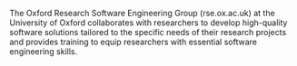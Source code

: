 The Oxford Research Software Engineering Group (rse.ox.ac.uk) at the University of Oxford collaborates with researchers to develop high-quality software solutions tailored to the specific needs of their research projects and provides training to equip researchers with essential software engineering skills.